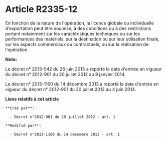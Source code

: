 # Article R2335-12

En fonction de la nature de l'opération, la licence globale ou individuelle d'exportation peut être soumise, à des conditions
ou à des restrictions portant notamment sur les caractéristiques techniques ou sur les performances des matériels, sur la
destination ou sur leur utilisation finale, sur les aspects commerciaux ou contractuels, ou sur la réalisation de
l'opération.

**Nota:**

Le décret n° 2013-542 du 26 juin 2013 a reporté la date d'entrée en vigueur du décret n° 2012-901 du 20 juillet 2012 au 9
janvier 2014.

Le décret n° 2013-1160 du 14 décembre 2013 a reporté la date d'entrée en vigueur du décret n° 2012-901 du 20 juillet 2012 au
4 juin 2014.

**Liens relatifs à cet article**

	**Créé par**:

	  - Décret n°2012-901 du 20 juillet 2012 - art. 1

	**Modifié par**:

	  - Décret n°2013-1160 du 14 décembre 2013 - art. 1
